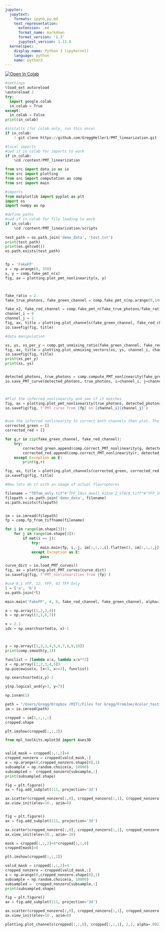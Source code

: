```yaml
---
jupyter:
  jupytext:
    formats: ipynb,py,md
    text_representation:
      extension: .md
      format_name: markdown
      format_version: '1.3'
      jupytext_version: 1.13.8
  kernelspec:
    display_name: Python 3 (ipykernel)
    language: python
    name: python3
---
```


<!-- #region colab_type="text" id="view-in-github" -->
<a href="https://colab.research.google.com/github/GreggHeller1/Neuron_Tutorial/blob/main/scripts/notebook.ipynb" target="_parent"><img src="https://colab.research.google.com/assets/colab-badge.svg" alt="Open In Colab"/></a>
<!-- #endregion -->

```python id="71ee021b"
#settings
%load_ext autoreload
%autoreload 2
try:
  import google.colab
  in_colab = True
except:
  in_colab = False
print(in_colab)
```

```python colab={"base_uri": "https://localhost:8080/"} id="4e02e926" outputId="84475a29-508b-4d96-adf5-e85665e994d2"
#installs (for colab only, run this once)
if in_colab:
    ! git clone https://github.com/GreggHeller1/PMT_linearization.git
```


```python id="5e9731ca"
#local imports
#cwd if in colab for imports to work
if in_colab:
    %cd /content/PMT_linearization

from src import data_io as io
from src import plotting
from src import computation as comp
from src import main
```


```python id="db51ef2e"
#imports
from matplotlib import pyplot as plt
import os
import numpy as np
```

```python colab={"base_uri": "https://localhost:8080/"} id="a06b6e4a" outputId="989c69e2-c8c4-43e0-9ba6-7a36f66be4c3"
#define paths
#cwd if in colab for file loading to work
if in_colab:
    %cd /content/PMT_linearization/scripts
    
test_path = os.path.join('demo_data', 'test.txt')
print(test_path)
print(os.getcwd())
os.path.exists(test_path)
```

```python colab={"base_uri": "https://localhost:8080/"} id="b3586a50" outputId="56f159c6-3dbc-4b37-d217-083fb5d2e792"

fp = 'FakeFP'
x = np.arange(0, 350)
x, y = comp.fake_pmt_n(x)
fig, ax = plotting.plot_pmt_nonlinearity(x, y)



fake_ratio = 2.
fake_true_photons, fake_green_channel = comp.fake_pmt_n(np.arange(0,140,fake_ratio))

fake_x2, fake_red_channel = comp.fake_pmt_n(fake_true_photons/fake_ratio, round=False)
channel_i = 0
channel_j = 1
fig, ax, title = plotting.plot_channels(fake_green_channel, fake_red_channel, channel_i, channel_j, alpha=1, label=fp)
io.savefig(fig, title)
```


```python id="82a5927b"
#data manipulation

xs, ys, xs_per_y = comp.get_unmixing_ratio(fake_green_channel, fake_red_channel)
fig, ax, title = plotting.plot_unmixing_vectors(xs, ys, channel_i, channel_j, label=fp, plot=True)
io.savefig(fig, title)
print(xs_per_y)
print(xs, ys)
```


```python

detected_photons, true_photons = comp.compute_PMT_nonlinearity(fake_green_channel, fake_red_channel, xs_per_y)
io.save_PMT_curve(detected_photons, true_photons, i=channel_i, j=channel_j,fp = fp)



#Plot the inferred nonlinearity and see if it matches
fig, ax = plotting.plot_pmt_nonlinearity(true_photons, detected_photons)
io.savefig(fig, f'PMT curve from {fp} on {channel_i}{channel_j}')
```


```python

#use the inferred nonlinearity to correct both channels then plot. The result should be linear
corrected_green = []
corrected_red = []

for g,r in zip(fake_green_channel, fake_red_channel):
    try:
        corrected_green.append(comp.correct_PMT_nonlinearity(g, detected_photons, true_photons))
        corrected_red.append(comp.correct_PMT_nonlinearity(r, detected_photons, true_photons))
    except Exception as E:
        print(g,r)

fig, ax, title = plotting.plot_channels(corrected_green, corrected_red, channel_i, channel_j, alpha=1, label=f'{fp}_corrected')
io.savefig(fig, title)
```


```python id="f700a7f6"
#Now lets do it with an image of actual flourophores

filename = "TDTom_only.tif"#"TFP_10us_dwell_915nm_Z_STACK.tiff"#"YFP_10us__STACK.tiff"#
filepath = os.path.join('demo_data', filename)
os.path.exists(filepath)


im = io.imread(filepath)
fp = comp.fp_from_tiffname(filename)

for i in range(im.shape[3]):
    for j in range(im.shape[3]):
        if not(i == j):
            try:
                main.main(fp, i, j, im[:,:,:,i].flatten(), im[:,:,:,j].flatten(), alpha=.01)
            except Exception as E:
                pass

```


```python id="8dd23ba7"
curve_dict = io.load_PMT_curves() 
fig, ax = plotting.plot_PMT_curves(curve_dict)
io.savefig(fig, f'PMT_nonlinearities from {fp}')
```
```python
#use 0,1 YFP, 12, YFP, 01 TFP Only
l = ('a', 'b')
os.path.join(*l)

```


```python
main.main('FakeFP', 4, 6, fake_red_channel, fake_green_channel, alpha=1)
```

```python
a = np.array((1,2,3,4))
b = np.array((1,3,6,7))

x = 2.3
idx = np.searchsorted(a, x)-1




```

```python
y = np.array([1,2,3,4,5,6,7,8,9,10])
print(comp.smooth(y,1))
```

```python
funclist = [lambda x:x, lambda x:x**2]
x = np.array([1,2,3,4,5])
np.piecewise(x, [x<3, x>=3], funclist)
```

```python
np.searchsorted(x,y)-1
```

```python
y[np.logical_and(y>3, y<7)]
```


```python
np.isnan(1)
```

```python
path = "/Users/Gregg/Dropbox (MIT)/Files for Gregg/FromJoe/4color_testing/unmixingcoeffs/tdTomato_invivo_run2_10usdwell_915nm_700mWbeforeobject/rawtif/run2_10usdwell_915nm_700mWbeforeobject__STACK.tiff"
im = io.imread(path)


```

```python
cropped = im[1,:,:,:]
cropped.shape
```

```python
plt.imshow(cropped[:,:,2])
```

```python
from mpl_toolkits.mplot3d import Axes3D
```

```python

valid_mask = cropped[:,:,2]>4
cropped_nonzero = cropped[valid_mask,:]
a = np.arange(0,cropped_nonzero.shape[0],1)
subsample = np.random.choice(a, 10000)
subsampled =  cropped_nonzero[subsample,:]
print(subsampled.shape)

fig = plt.figure()
ax = fig.add_subplot(111, projection='3d')

ax.scatter(cropped_nonzero[:,0], cropped_nonzero[:,1], cropped_nonzero[:,2])
ax.view_init(elev=10., azim=0)


```

```python

fig = plt.figure()
ax = fig.add_subplot(111, projection='3d')

ax.scatter(cropped_nonzero[:,0], cropped_nonzero[:,1], cropped_nonzero[:,2])
ax.view_init(elev=30., azim=-20)
```

```python
mask = cropped[:,:,2]<4*cropped[:,:,0]
cropped[mask]=0
```

```python
plt.imshow(cropped[:,:,2])
```

```python
valid_mask = cropped[:,:,2]>4
cropped_nonzero = cropped[valid_mask,:]
a = np.arange(0,cropped_nonzero.shape[0],1)
subsample = np.random.choice(a, 10000)
subsampled =  cropped_nonzero[subsample,:]
print(subsampled.shape)

fig = plt.figure()
ax = fig.add_subplot(111, projection='3d')

ax.scatter(cropped_nonzero[:,0], cropped_nonzero[:,1], cropped_nonzero[:,2])
ax.view_init(elev=10., azim=0)
```

```python
plotting.plot_channels(cropped[:,:,0], cropped[:,:,1], 2,1, alpha=.002)
```

```python

```
